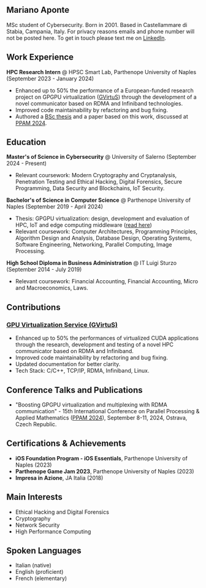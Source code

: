 ## Mariano Aponte
MSc student of Cybersecurity. Born in 2001. Based in Castellammare di Stabia, Campania, Italy. For privacy reasons emails and phone number will not be posted here. To get in touch please text me on [LinkedIn](http://linkedin.com/in/marianoktm).

## Work Experience
**HPC Research Intern** @ HPSC Smart Lab, Parthenope University of Naples (September 2023 - January 2024)
- Enhanced up to 50% the performance of a European-funded research project on GPGPU virtualization ([GVirtuS](https://github.com/gvirtus/GVirtuS)) through the development of a novel communicator based on RDMA and Infiniband technologies.
- Improved code maintainability by refactoring and bug fixing.
- Authored a [BSc thesis](https://github.com/marianoktm/BSc-Thesis) and a paper based on this work, discussed at [PPAM 2024](https://ppam.edu.pl/).

## Education
**Master's of Science in Cybersecurity** @ University of Salerno (September 2024 - Present)
- Relevant coursework: Modern Cryptography and Cryptanalysis, Penetration Testing and Ethical Hacking, Digital Forensics, Secure Programming, Data Security and Blockchains, IoT Security.

**Bachelor's of Science in Computer Science** @ Parthenope University of Naples (September 2019 - April 2024)
- Thesis: GPGPU virtualization: design, development and evaluation of HPC, IoT and edge computing middleware ([read here](https://github.com/marianoktm/BSc-Thesis))
- Relevant coursework: Computer Architectures, Programming Principles, Algorithm Design and Analysis, Database Design, Operating Systems, Software Engineering, Networking, Parallel Computing, Image Processing.

**High School Diploma in Business Administration** @ IT Luigi Sturzo (September 2014 - July 2019)
- Relevant coursework: Financial Accounting, Financial Accounting, Micro and Macroeconomics, Laws.

## Contributions
### [GPU Virtualization Service (GVirtuS)](https://github.com/gvirtus/GVirtuS)
- Enhanced up to 50% the performances of virtualized CUDA applications through the research, development and testing of a novel HPC communicator based on RDMA and Infiniband.
- Improved code maintainability by refactoring and bug fixing.
- Updated documentation for better clarity.
- Tech Stack: C/C++, TCP/IP, RDMA, Infiniband, Linux.

## Conference Talks and Publications
- "Boosting GPGPU virtualization and multiplexing with RDMA communication" - 15th International Conference on Parallel Processing & Applied Mathematics ([PPAM 2024](https://ppam.edu.pl/)), September 8-11, 2024, Ostrava, Czech Republic.

## Certifications & Achievements
- **iOS Foundation Program - iOS Essentials**, Parthenope University of Naples (2023)
- **Parthenope Game Jam 2023**, Parthenope University of Naples (2023)
- **Impresa in Azione**, JA Italia (2018)

## Main Interests
- Ethical Hacking and Digital Forensics
- Cryptography
- Network Security
- High Performance Computing
  
## Spoken Languages
- Italian (native)
- English (proficient)
- French (elementary)


